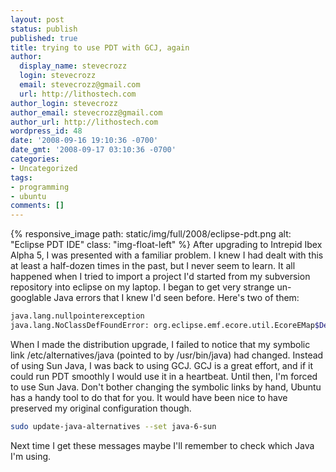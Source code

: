 ```yaml
---
layout: post
status: publish
published: true
title: trying to use PDT with GCJ, again
author:
  display_name: stevecrozz
  login: stevecrozz
  email: stevecrozz@gmail.com
  url: http://lithostech.com
author_login: stevecrozz
author_email: stevecrozz@gmail.com
author_url: http://lithostech.com
wordpress_id: 48
date: '2008-09-16 19:10:36 -0700'
date_gmt: '2008-09-17 03:10:36 -0700'
categories:
- Uncategorized
tags:
- programming
- ubuntu
comments: []
---
```

{% responsive_image path: static/img/full/2008/eclipse-pdt.png alt:
"Eclipse PDT IDE" class: "img-float-left" %} After upgrading to Intrepid
Ibex Alpha 5, I was presented with a familiar problem. I knew I had
dealt with this at least a half-dozen times in the past, but I never
seem to learn. It all happened when I tried to import a project I'd
started from my subversion repository into eclipse on my laptop. I began
to get very strange un-googlable Java errors that I knew I'd seen
before. Here's two of them:

~~~ bash
java.lang.nullpointerexception
java.lang.NoClassDefFoundError: org.eclipse.emf.ecore.util.EcoreEMap$DelegateEObjectContainmentEList
~~~

When I made the distribution upgrade, I failed to notice that my
symbolic link /etc/alternatives/java (pointed to by /usr/bin/java) had
changed. Instead of using Sun Java, I was back to using GCJ. GCJ is a
great effort, and if it could run PDT smoothly I would use it in a
heartbeat. Until then, I'm forced to use Sun Java. Don't bother changing
the symbolic links by hand, Ubuntu has a handy tool to do that for you.
It would have been nice to have preserved my original configuration
though.

~~~ bash
sudo update-java-alternatives --set java-6-sun
~~~

Next time I get these messages maybe I'll remember to check which Java
I'm using.
